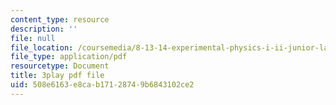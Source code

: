 ```yaml
---
content_type: resource
description: ''
file: null
file_location: /coursemedia/8-13-14-experimental-physics-i-ii-junior-lab-fall-2016-spring-2017/508e6163e8cab17128749b6843102ce2_yornlzBHL4.pdf
file_type: application/pdf
resourcetype: Document
title: 3play pdf file
uid: 508e6163-e8ca-b171-2874-9b6843102ce2
---
```

